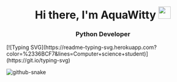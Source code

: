 <h1 align="center">Hi there, I'm AquaWitty</a> 
<img src="https://github.com/blackcater/blackcater/raw/main/images/Hi.gif" height="32"/></h1>
<h3 align="center">Python Developer</h3>
[![Typing SVG](https://readme-typing-svg.herokuapp.com?color=%2336BCF7&lines=Computer+science+student)](https://git.io/typing-svg)

![github-snake](https://user-images.githubusercontent.com/121603243/209921272-b1e82653-0929-4338-a223-f5c7bd8a56e2.svg)




